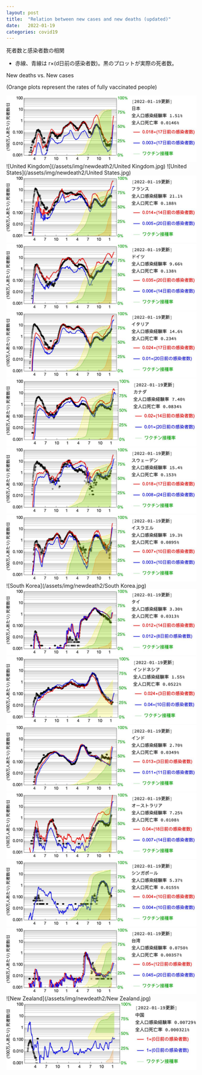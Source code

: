 ```yaml
---
layout: post
title:  "Relation between new cases and new deaths (updated)"
date:   2022-01-19
categories: covid19
---
```


死者数と感染者数の相関

- 赤線、青線は r×(d日前の感染者数)。黒のプロットが実際の死者数。

New deaths  vs. New cases 

(Orange plots represent the rates of fully vaccinated people)

![Japan](/assets/img/newdeath2/Japan.jpg)
![United Kingdom](/assets/img/newdeath2/United Kingdom.jpg)
![United States](/assets/img/newdeath2/United States.jpg)
![France](/assets/img/newdeath2/France.jpg)
![Germany](/assets/img/newdeath2/Germany.jpg)
![Italy](/assets/img/newdeath2/Italy.jpg)
![Canada](/assets/img/newdeath2/Canada.jpg)
![Sweden](/assets/img/newdeath2/Sweden.jpg)
![Israel](/assets/img/newdeath2/Israel.jpg)
![South Korea](/assets/img/newdeath2/South Korea.jpg)
![Thailand](/assets/img/newdeath2/Thailand.jpg)
![Indonesia](/assets/img/newdeath2/Indonesia.jpg)
![India](/assets/img/newdeath2/India.jpg)
![Australia](/assets/img/newdeath2/Australia.jpg)
![Singapore](/assets/img/newdeath2/Singapore.jpg)
![Taiwan](/assets/img/newdeath2/Taiwan.jpg)
![New Zealand](/assets/img/newdeath2/New Zealand.jpg)
![China](/assets/img/newdeath2/China.jpg)
